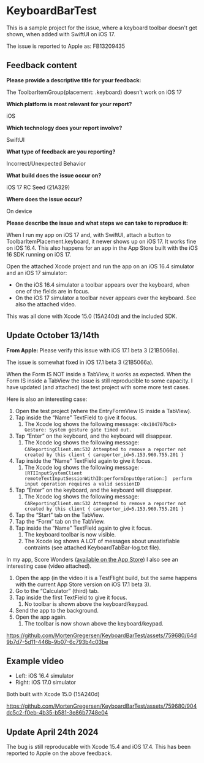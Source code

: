 # KeyboardBarTest

This is a sample project for the issue, where a keyboard toolbar doesn't get shown, when added with SwiftUI on iOS 17.

The issue is reported to Apple as: FB13209435

## Feedback content

**Please provide a descriptive title for your feedback:**

The ToolbarItemGroup(placement: .keyboard) doesn't work on iOS 17

**Which platform is most relevant for your report?**

iOS

**Which technology does your report involve?**

SwiftUI

**What type of feedback are you reporting?**

Incorrect/Unexpected Behavior

**What build does the issue occur on?**

iOS 17 RC Seed (21A329)

**Where does the issue occur?**

On device

**Please describe the issue and what steps we can take to reproduce it:**

When I run my app on iOS 17 and, with SwiftUI, attach a button to ToolbarItemPlacement.keyboard, it newer shows up on iOS 17. It works fine on iOS 16.4. This also happens for an app in the App Store built with the iOS 16 SDK running on iOS 17.

Open the attached Xcode project and run the app on an iOS 16.4 simulator and an iOS 17 simulator:
- On the iOS 16.4 simulator a toolbar appears over the keyboard, when one of the fields are in focus.
- On the iOS 17 simulator a toolbar never appears over the keyboard.
See also the attached video.

This was all done with Xcode 15.0 (15A240d) and the included SDK.

## Update October 13/14th

**From Apple:** Please verify this issue with iOS 17.1 beta 3 (21B5066a).

The issue is somewhat fixed in iOS 17.1 beta 3 (21B5066a).

When the Form IS NOT inside a TabView, it works as expected. When the Form IS inside a TabView the issue is still reproducible to some capacity. I have updated (and attached) the test project with some more test cases.

Here is also an interesting case:
1. Open the test project (where the EntryFormView IS inside a TabView).
2. Tap inside the “Name” TextField to give it focus.
    1. The Xcode log shows the following message: `<0x104707bc0> Gesture: System gesture gate timed out.`
3. Tap “Enter” on the keyboard, and the keyboard will disappear.
    1. The Xcode log shows the following message: `CAReportingClient.mm:532 Attempted to remove a reporter not created by this client { careporter_id=5.153.960.755.201 }`
4. Tap inside the “Name” TextField again to give it focus.
    1. The Xcode log shows the following message: `-[RTIInputSystemClient remoteTextInputSessionWithID:performInputOperation:]  perform input operation requires a valid sessionID`
5. Tap “Enter” on the keyboard, and the keyboard will disappear.
    1. The Xcode log shows the following message: `CAReportingClient.mm:532 Attempted to remove a reporter not created by this client { careporter_id=5.153.960.755.201 }`
6. Tap the “Start” tab on the TabView.
7. Tap the “Form” tab on the TabView.
8. Tap inside the “Name” TextField again to give it focus.
    1. The keyboard toolbar is now visible.
    2. The Xcode log shows A LOT of messages about unsatisfiable contraints (see attached KeyboardTabBar-log.txt file).

In my app, Score Wonders ([available on the App Store](https://apps.apple.com/us/app/score-wonders/id1671023841)) I also see an interesting case (video attached).
1. Open the app (in the video it is a TestFlight build, but the same happens with the current App Store version on iOS 17.1 beta 3).
2. Go to the “Calculator” (third) tab.
3. Tap inside the first TextField to give it focus.
    1. No toolbar is shown above the keyboard/keypad.
4. Send the app to the background.
5. Open the app again.
    1. The toolbar is now shown above the keyboard/keypad.

https://github.com/MortenGregersen/KeyboardBarTest/assets/759680/64d9b7d7-5d11-446b-9b07-6c793b4c03be

## Example video

* Left: iOS 16.4 simulator
* Right: iOS 17.0 simulator

Both built with Xcode 15.0 (15A240d)

https://github.com/MortenGregersen/KeyboardBarTest/assets/759680/904dc5c2-f0eb-4b35-b581-3e86b7748e04

## Update April 24th 2024

The bug is still reproducable with Xcode 15.4 and iOS 17.4. This has been reported to Apple on the above feedback.
